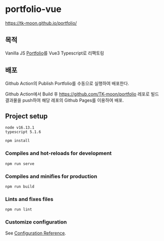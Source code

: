 # portfolio-vue

https://tk-moon.github.io/portfolio/

## 목적

Vanilla JS [Portfolio](https://github.com/TK-moon/Portfolio_v1)를 Vue3 Typescript로 리팩토링

## 배포

Github Action의 Publish Portfolio를 수동으로 실행하여 배포한다.

Github Action에서 Build 후 https://github.com/TK-moon/portfolio 레포로 빌드 결과물을 push하여 해당 레포의 Github Pages를 이용하여 배포.

## Project setup

```
node v16.13.1
typescript 5.1.6
```

```
npm install
```

### Compiles and hot-reloads for development

```
npm run serve
```

### Compiles and minifies for production

```
npm run build
```

### Lints and fixes files

```
npm run lint
```

### Customize configuration

See [Configuration Reference](https://cli.vuejs.org/config/).
